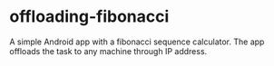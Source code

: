 # offloading-fibonacci
 A simple Android app with a fibonacci sequence calculator. The app offloads the task to any machine through IP address.

